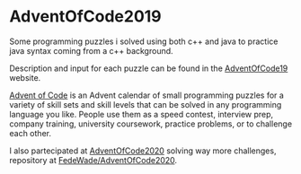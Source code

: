 # AdventOfCode2019

Some programming puzzles i solved using both c++ and java to practice java syntax coming from a c++ background.

Description and input for each puzzle can be found in the [AdventOfCode19](https://adventofcode.com/2019) website.

[Advent of Code](https://adventofcode.com/2019) is an Advent calendar of small programming puzzles for a variety of skill sets and skill levels that can be solved in any programming language you like. People use them as a speed contest, interview prep, company training, university coursework, practice problems, or to challenge each other.

I also partecipated at [AdventOfCode2020](https://adventofcode.com/2020) solving way more challenges, repository at [FedeWade/AdventOfCode2020](https://github.com/FedeWade/AdventOfCode2019).
